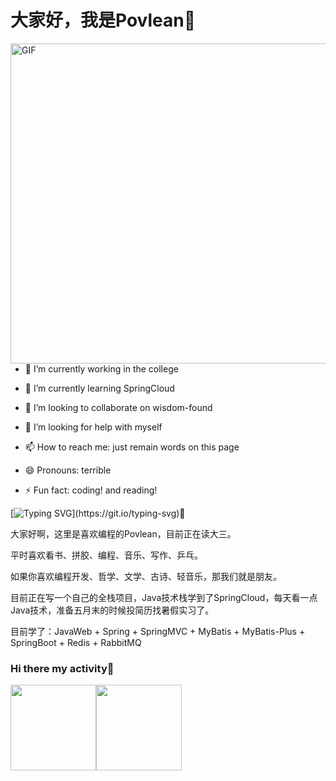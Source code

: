 # 大家好，我是Povlean👋


  <img align="right" alt="GIF" src="https://github.com/abhisheknaiidu/abhisheknaiidu/blob/master/code.gif?raw=true" width="800" height="512" />



- 🔭 I’m currently working in the college

- 🌱 I’m currently learning SpringCloud

- 👯 I’m looking to collaborate on wisdom-found

- 🤔 I’m looking for help with myself

- 📫 How to reach me: just remain words on this page

- 😄 Pronouns: terrible
 
- ⚡ Fun fact: coding! and reading!


[![Typing SVG](https://readme-typing-svg.demolab.com/?lines=Hello+World~~~+---Povlean;)](https://git.io/typing-svg)👋

大家好啊，这里是喜欢编程的Povlean，目前正在读大三。

平时喜欢看书、拼胶、编程、音乐、写作、乒乓。

如果你喜欢编程开发、哲学、文学、古诗、轻音乐，那我们就是朋友。

目前正在写一个自己的全栈项目，Java技术栈学到了SpringCloud，每天看一点Java技术，准备五月末的时候投简历找暑假实习了。

目前学了：JavaWeb + Spring + SpringMVC + MyBatis + MyBatis-Plus + SpringBoot + Redis + RabbitMQ

### Hi there my activity👋
<img align="" height="137px" src="https://github-readme-stats.vercel.app/api?username=Povlean&hide_title=true&hide_border=true&show_icons=true&include_all_commits=true&line_height=21&bg_color=0,EC6C6C,FFD479,FFFC79,73FA79&theme=graywhite&locale=cn" /><img align="" height="137px" src="https://github-readme-stats.vercel.app/api/top-langs/?username=Povlean&hide_title=true&hide_border=true&layout=compact&bg_color=0,73FA79,73FDFF,D783FF&theme=graywhite&locale=cn" />
